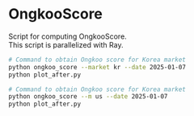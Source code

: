 # OngkooScore
Script for computing OngkooScore. \
This script is parallelized with Ray.

```bash
# Command to obtain Ongkoo score for Korea market
python ongkoo_score --market kr --date 2025-01-07
python plot_after.py

# Command to obtain Ongkoo score for Korea market
python ongkoo_score --m us --date 2025-01-07
python plot_after.py
```

